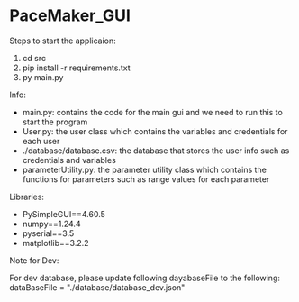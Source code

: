 # PaceMaker_GUI

Steps to start the applicaion:

1. cd src
2. pip install -r requirements.txt
3. py main.py

Info:

- main.py: contains the code for the main gui and we need to run this to start the program
- User.py: the user class which contains the variables and credentials for each user
- ./database/database.csv: the database that stores the user info such as credentials and variables
- parameterUtility.py: the parameter utility class which contains the functions for parameters such as range values for each parameter

Libraries:

- PySimpleGUI==4.60.5
- numpy==1.24.4
- pyserial==3.5
- matplotlib==3.2.2

Note for Dev:

For dev database, please update following dayabaseFile to the following:
dataBaseFile = "./database/database_dev.json"
